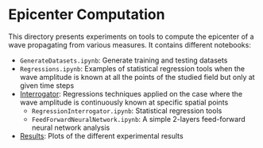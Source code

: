 # Epicenter Computation
This directory presents experiments on tools to compute the epicenter of a wave propagating from various measures.
It contains different notebooks:
- `GenerateDatasets.ipynb`: Generate training and testing datasets
- `Regressions.ipynb`: Examples of statistical regression tools when the wave amplitude is known at all the points of the studied field but only at given time steps
- [Interrogator](Interrogator/): Regressions techniques applied on the case where the wave amplitude is continuously known at specific spatial points
	- `RegressionInterrogator.ipynb`: Statistical regression tools
	- `FeedForwardNeuralNetwork.ipynb`: A simple 2-layers feed-forward neural network analysis
- [Results](/Results): Plots of the different experimental results

